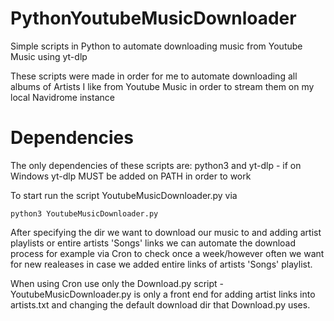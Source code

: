 # PythonYoutubeMusicDownloader
Simple scripts in Python to automate downloading music from Youtube Music using yt-dlp

These scripts were made in order for me to automate downloading all albums of Artists I like from Youtube Music in order to stream them on my local Navidrome instance
# Dependencies
The only dependencies of these scripts are: python3 and yt-dlp - if on Windows yt-dlp MUST be added on PATH in order to work

To start run the script YoutubeMusicDownloader.py via 
```
python3 YoutubeMusicDownloader.py
```
After specifying the dir we want to download our music to and adding artist playlists or entire artists 'Songs' links we can automate the download process for example via Cron to check once a week/however often we want for new realeases in case we added entire links of artists 'Songs' playlist.

When using Cron use only the Download.py script - YoutubeMusicDownloader.py is only a front end for adding artist links into artists.txt and changing the default download dir that Download.py uses.
